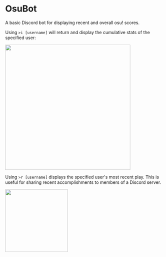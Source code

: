 # OsuBot
A basic Discord bot for displaying recent and overall osu! scores.

Using ```>i [username]``` will return and display the cumulative stats of the specified user:

<img src="https://user-images.githubusercontent.com/66392457/230696787-4f4647b8-c277-47da-8b04-948a966e1a27.png" height=400 />

Using ```>r [username]``` displays the specified user's most recent play.
This is useful for sharing recent accomplishments to members of a Discord server.

<img src="https://user-images.githubusercontent.com/66392457/230696826-54b57f67-0500-4965-be82-7f59e85c04e9.png" height=200 />



